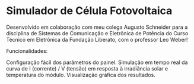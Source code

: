 # Simulador de Célula Fotovoltaica

Desenvolvido em colaboração com meu colega Augusto Schneider para a disciplina de Sistemas de Comunicação e Eletrônica de Potência do Curso Técnico em Eletrônica da Fundação Liberato, com o professor Leo Weber!

Funcionalidades:

Configuração fácil dos parâmetros do painel.
Simulação em tempo real da curva de I (corrente) / V (tensão) em resposta à irradiância solar e temperatura do módulo.
Visualização gráfica dos resultados.

